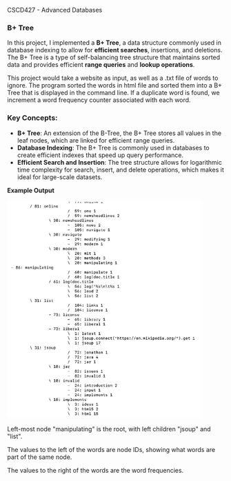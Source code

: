 CSCD427 - Advanced Databases

### B+ Tree

In this project, I implemented a **B+ Tree**, a data structure commonly used in database indexing to allow for **efficient searches**, insertions, and deletions. The B+ Tree is a type of self-balancing tree structure that maintains sorted data and provides efficient **range queries** and **lookup operations**.

This project would take a website as input, as well as a .txt file of words to ignore.
The program sorted the words in html file and sorted them into a B+ Tree that is displayed in the command line.
If a duplicate word is found, we increment a word frequency counter associated with each word.

### Key Concepts:
- **B+ Tree**: An extension of the B-Tree, the B+ Tree stores all values in the leaf nodes, which are linked for efficient range queries.
- **Database Indexing**: The B+ Tree is commonly used in databases to create efficient indexes that speed up query performance.
- **Efficient Search and Insertion**: The tree structure allows for logarithmic time complexity for search, insert, and delete operations, which makes it ideal for large-scale datasets.


**Example Output**

![B+ Tree](media/example.png)

Left-most node "manipulating" is the root, with left children "jsoup" and "list".

The values to the left of the words are node IDs, showing what words are part of the same node.

The values to the right of the words are the word frequencies.
